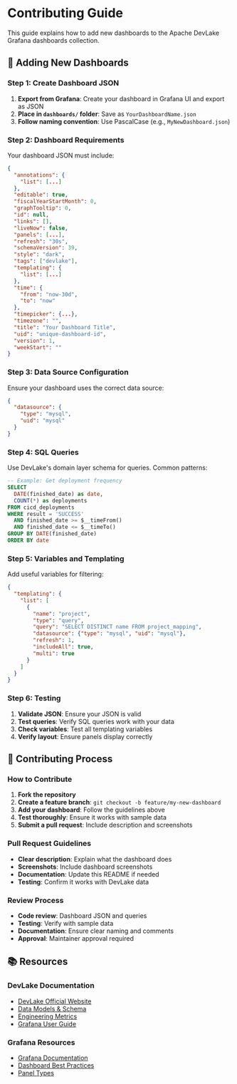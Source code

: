 # Contributing Guide

This guide explains how to add new dashboards to the Apache DevLake Grafana dashboards collection.

## 📝 Adding New Dashboards

### Step 1: Create Dashboard JSON

1. **Export from Grafana**: Create your dashboard in Grafana UI and export as JSON
2. **Place in `dashboards/` folder**: Save as `YourDashboardName.json`
3. **Follow naming convention**: Use PascalCase (e.g., `MyNewDashboard.json`)

### Step 2: Dashboard Requirements

Your dashboard JSON must include:

```json
{
  "annotations": {
    "list": [...]
  },
  "editable": true,
  "fiscalYearStartMonth": 0,
  "graphTooltip": 0,
  "id": null,
  "links": [],
  "liveNow": false,
  "panels": [...],
  "refresh": "30s",
  "schemaVersion": 39,
  "style": "dark",
  "tags": ["devlake"],
  "templating": {
    "list": [...]
  },
  "time": {
    "from": "now-30d",
    "to": "now"
  },
  "timepicker": {...},
  "timezone": "",
  "title": "Your Dashboard Title",
  "uid": "unique-dashboard-id",
  "version": 1,
  "weekStart": ""
}
```

### Step 3: Data Source Configuration

Ensure your dashboard uses the correct data source:

```json
{
  "datasource": {
    "type": "mysql",
    "uid": "mysql"
  }
}
```

### Step 4: SQL Queries

Use DevLake's domain layer schema for queries. Common patterns:

```sql
-- Example: Get deployment frequency
SELECT 
  DATE(finished_date) as date,
  COUNT(*) as deployments
FROM cicd_deployments 
WHERE result = 'SUCCESS'
  AND finished_date >= $__timeFrom()
  AND finished_date <= $__timeTo()
GROUP BY DATE(finished_date)
ORDER BY date
```

### Step 5: Variables and Templating

Add useful variables for filtering:

```json
{
  "templating": {
    "list": [
      {
        "name": "project",
        "type": "query",
        "query": "SELECT DISTINCT name FROM project_mapping",
        "datasource": {"type": "mysql", "uid": "mysql"},
        "refresh": 1,
        "includeAll": true,
        "multi": true
      }
    ]
  }
}
```

### Step 6: Testing

1. **Validate JSON**: Ensure your JSON is valid
2. **Test queries**: Verify SQL queries work with your data
3. **Check variables**: Test all templating variables
4. **Verify layout**: Ensure panels display correctly

## 🤝 Contributing Process

### How to Contribute

1. **Fork the repository**
2. **Create a feature branch**: `git checkout -b feature/my-new-dashboard`
3. **Add your dashboard**: Follow the guidelines above
4. **Test thoroughly**: Ensure it works with sample data
5. **Submit a pull request**: Include description and screenshots

### Pull Request Guidelines

- **Clear description**: Explain what the dashboard does
- **Screenshots**: Include dashboard screenshots
- **Documentation**: Update this README if needed
- **Testing**: Confirm it works with DevLake data

### Review Process

- **Code review**: Dashboard JSON and queries
- **Testing**: Verify with sample data
- **Documentation**: Ensure clear naming and comments
- **Approval**: Maintainer approval required

## 📚 Resources

### DevLake Documentation
- [DevLake Official Website](https://devlake.apache.org/)
- [Data Models & Schema](https://devlake.apache.org/docs/DataModels/DevLakeDomainLayerSchema)
- [Engineering Metrics](https://devlake.apache.org/docs/Metrics)
- [Grafana User Guide](https://devlake.apache.org/docs/Configuration/Dashboards/GrafanaUserGuide)

### Grafana Resources
- [Grafana Documentation](https://grafana.com/docs/)
- [Dashboard Best Practices](https://grafana.com/docs/grafana/latest/best-practices/)
- [Panel Types](https://grafana.com/docs/grafana/latest/panels/)

